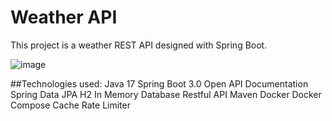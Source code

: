 # Weather API

This project is a weather REST API designed with Spring Boot.

![image](https://github.com/umitsayin/spring-weather-api/assets/69505917/4e99025a-140a-4921-ac34-c36f22870abc)

##Technologies used:
Java 17
Spring Boot 3.0
Open API Documentation
Spring Data JPA
H2 In Memory Database
Restful API
Maven
Docker
Docker Compose
Cache
Rate Limiter
